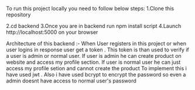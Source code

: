 To run this project locally you need to follow below steps:
1.Clone this repository 

2.cd backend
3.Once you are in backend run npm install script
4.Launch http://localhost:5000 on your browser

Architecture of this backend :-
When User registers in this project or when user logins in response user get a token . 
This token is than used to verify if a user is admin or normal user.
If user is admin he can create product on website and access my profile section.
If user is normal user he can just access my profile setion and cannot create the product
To implement this i have used jwt .
Also i have used bcrypt to encrypt the password so even a admin doesnt have access to  normal user's password

